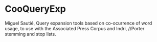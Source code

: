 # CooQueryExp
Miguel Sautié,
Query expansion tools based on co-ocurrence of word usage, 
to use with the Associated Press Corpus and Indri,
//Porter stemming and stop lists.  
